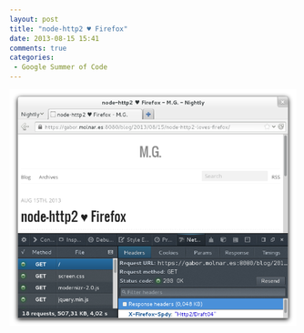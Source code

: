 ```yaml
---
layout: post
title: "node-http2 ♥ Firefox"
date: 2013-08-15 15:41
comments: true
categories: 
 - Google Summer of Code
---
```


<img src="/img/node-http2-loves-firefox.png">
